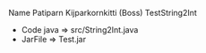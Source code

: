 Name Patiparn Kijparkornkitti (Boss)
TestString2Int
 - Code java => src/String2Int.java
 - JarFile => Test.jar
